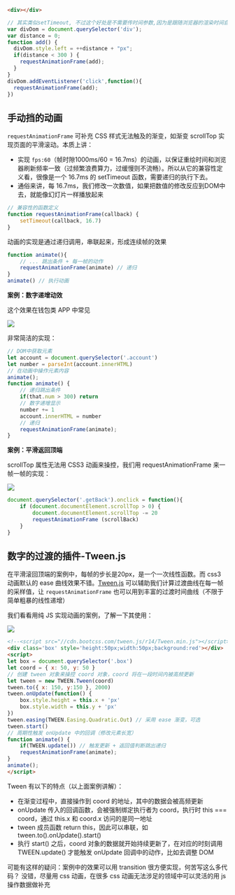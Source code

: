 ```html
<div></div>
```
```js
// 其实类似setTimeout, 不过这个好处是不需要传时间参数,因为是跟随浏览器的渲染时间自动渲染的.性能佳,不存在卡顿
var divDom = document.querySelector('div');
var distance = 0;
function add() {
  divDom.style.left = ++distance + "px";
  if(distance < 300 ) {
    requestAnimationFrame(add);
  }
}
divDom.addEventListener('click',function(){
  requestAnimationFrame(add);
})
```


## 手动挡的动画

`requestAnimationFrame` 可补充 CSS 样式无法触及的渐变，如渐变 scrollTop 实现页面的平滑滚动。本质上讲：

- 实现 `fps:60`（帧时隙1000ms/60 = 16.7ms）的动画，以保证重绘时间和浏览器刷新频率一致（过频繁浪费算力，过缓慢则不流畅）。所以从它的兼容性定义看，很像是一个 16.7ms 的 setTimeout 函数，需要递归的执行下去。
- 通俗来讲，每 16.7ms，我们修改一次数值，如果把数值的修改反应到DOM中去，就能像幻灯片一样播放起来


```js
// 兼容性的函数定义
function requestAnimationFrame(callback) {
    setTimeout(callback, 16.7)
}
```

动画的实现是通过递归调用，串联起来，形成连续帧的效果

```js
function animate(){
    // ... 跳出条件 + 每一帧的动作
    requestAnimationFrame(animate) // 递归
}
animate() // 执行动画
```

**案例：数字递增动效**

这个效果在钱包类 APP 中常见

![](http://www.imaoda.com/s/img/github/3.gif)

非常简洁的实现：

```js
// DOM中获取元素
let account = document.querySelector('.account')
let number = parseInt(account.innerHTML)
// 在动画中操作元素内容
animate();
function animate() {
    // 递归跳出条件
	if(that.num > 300) return
	// 数字递增显示
	number += 1 
	account.innerHTML = number
	// 递归
	requestAnimationFrame(animate);
}
```

**案例：平滑返回顶端**

scrollTop 属性无法用 CSS3 动画来操控，我们用 requestAnimationFrame 来一帧一帧的实现：

![](http://www.imaoda.com/s/img/github/4.gif)

```js
document.querySelector('.getBack').onclick = function(){
	if (document.documentElement.scrollTop > 0) {
		document.documentElement.scrollTop -= 20 
		requestAnimationFrame (scrollBack)
	}
}
```

## 数字的过渡的插件-Tween.js

在平滑滚回顶端的案例中，每帧的步长是20px，是一个一次线性函数。而 css3 动画默认的 ease 曲线效果不错。[Tween.js](https://github.com/tweenjs/tween.js) 可以辅助我们计算过渡曲线在每一帧的采样值，让 `requestAnimationFrame` 也可以用到丰富的过渡时间曲线（不限于简单粗暴的线性递增）

我们看看用纯 JS 实现动画的案例，了解一下其使用：

![](http://www.imaoda.com/s/img/github/5.gif)

```html
<!--<script src="//cdn.bootcss.com/tween.js/r14/Tween.min.js"></script>-->
<div class='box' style='height:50px;width:50px;background:red'></div>
<script>
let box = document.querySelector('.box')
let coord = { x: 50, y: 50 }
// 创建 tween 对象来操控 coord 对象，coord 将在一段时间内被高频更新
let tween = new TWEEN.Tween(coord)
tween.to({ x: 150, y:150 }, 2000)
tween.onUpdate(function() {
	box.style.height = this.x + 'px'
	box.style.width = this.y + 'px'
})
tween.easing(TWEEN.Easing.Quadratic.Out) // 采用 ease 渐变，可选
tween.start()
// 周期性触发 onUpdate 中的回调（修改元素长宽）
function animate() {
    if(TWEEN.update()) // 触发更新 + 返回值判断跳出递归
	requestAnimationFrame(animate);
}
animate();
</script>
```
Tween 有以下的特点（以上面案例讲解）：

- 在渐变过程中，直接操作到 coord 的地址，其中的数据会被高频更新
- onUpdate 传入的回调函数，会被强制绑定执行者为 coord，执行时 this === coord，通过 this.x 和 coord.x 访问的是同一地址
- tween 成员函数 return this，因此可以串联，如 tween.to().onUpdate().start()
- 执行 start() 之后，coord 对象的数据就开始持续更新了，在对应的时刻调用 TWEEN.update() 才能触发 onUpdate 回调中的动作，比如去调整 DOM

可能有这样的疑问：案例中的效果可以用 transition 很方便实现，何苦写这么多代码？ 没错，尽量用 css 动画，在很多 css 动画无法涉足的领域中可以灵活的用 js 操作数据做补充
